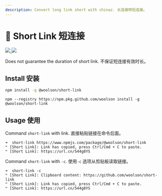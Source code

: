 ```yaml
---
description: Convert long link short with chinaz. 长连接转短连接。
---
```


# 🦎 Short Link 短连接

 [![](https://woolson.cn/npmer/npm/version/7454c65c-2678-4ea4-9192-54d46e449fa7?name=@woolson/short-link) ![](https://woolson.gitee.io/npmer-badge/Make%20with-ffffff-fb5656--heart-ee401f-right-ffffff-ededed-square-flat-plain.svg)](https://github.com/woolson/short-link)

<!-- {% hint style="danger" %} -->
Does not guarantee the duration of short link. 不保证短连接有效时长。
<!-- {% endhint %} -->

## Install 安装

```bash
npm install -g @woolson/short-link
```

```text
npm --registry https://npm.pkg.github.com/woolson install -g @woolson/short-link
```

## Usage 使用

Command `short-link` with link. 直接粘贴链接在命令后面。

```text
➜  short-link https://www.npmjs.com/package/@woolson/short-link
❝ [Short Link]: Link has copied, press Ctrl/Cmd + C to paste.
❝ [Short Link]: https://url.cn/544g8YS
```

Command `short-link` with `-c`. 使用`-c` 选项从剪贴板读取链接。

```text
➜  short-link -c 
❝ [Short Link]: Clipboard content: https://github.com/woolson/short-link
❝ [Short Link]: Link has copied, press Ctrl/Cmd + C to paste.
❝ [Short Link]: https://url.cn/544g8YS
```

